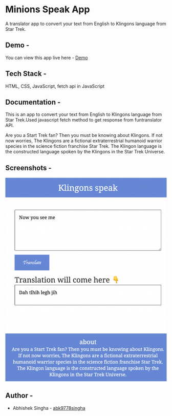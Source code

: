 
# Minions Speak App 

A translator app to convert your text from English to Klingons language from Star Trek.

## Demo -

You can view this app live here - [Demo](https://)

## Tech Stack -

HTML, CSS, JavaScript, fetch api in JavaScript


## Documentation -

This is an app to convert your text from English to Klingons language from Star Trek.Used javascript fetch method to get response from funtranslator API.


Are you a Start Trek fan? Then you must be knowing about Klingons. If not now worries, The Klingons are a fictional extraterrestrial humanoid warrior species in the science fiction franchise Star Trek. The Klingon language is the constructed language spoken by the Klingons in the Star Trek Universe.


## Screenshots -

![App Screenshot](/img/klingonstalk.png)


## Author -

- Abhishek Singha - [abk9778singha](https://github.com/abk9778singha)

